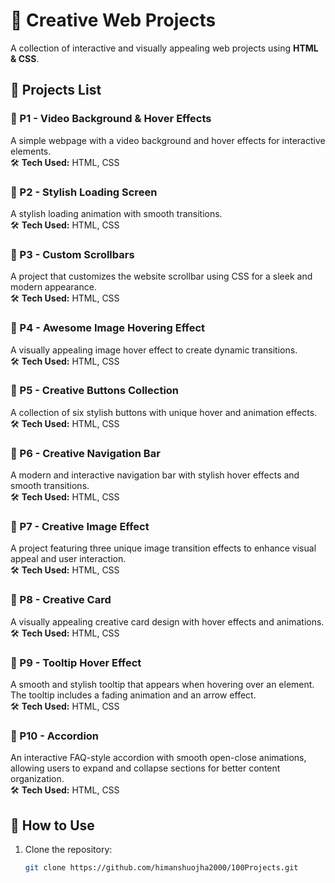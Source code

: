 # 🚀 Creative Web Projects  

A collection of interactive and visually appealing web projects using **HTML & CSS**.  

## 📌 Projects List  

### 🔹 P1 - Video Background & Hover Effects  
A simple webpage with a video background and hover effects for interactive elements.  
🛠 **Tech Used:** HTML, CSS  

### 🔹 P2 - Stylish Loading Screen  
A stylish loading animation with smooth transitions.  
🛠 **Tech Used:** HTML, CSS  

### 🔹 P3 - Custom Scrollbars  
A project that customizes the website scrollbar using CSS for a sleek and modern appearance.  
🛠 **Tech Used:** HTML, CSS  

### 🔹 P4 - Awesome Image Hovering Effect  
A visually appealing image hover effect to create dynamic transitions.  
🛠 **Tech Used:** HTML, CSS  

### 🔹 P5 - Creative Buttons Collection  
A collection of six stylish buttons with unique hover and animation effects.  
🛠 **Tech Used:** HTML, CSS  

### 🔹 P6 - Creative Navigation Bar  
A modern and interactive navigation bar with stylish hover effects and smooth transitions.  
🛠 **Tech Used:** HTML, CSS  

### 🔹 P7 - Creative Image Effect  
A project featuring three unique image transition effects to enhance visual appeal and user interaction.  
🛠 **Tech Used:** HTML, CSS  

### 🔹 P8 - Creative Card  
A visually appealing creative card design with hover effects and animations.  
🛠 **Tech Used:** HTML, CSS  

### 🔹 P9 - Tooltip Hover Effect  
A smooth and stylish tooltip that appears when hovering over an element. The tooltip includes a fading animation and an arrow effect.  
🛠 **Tech Used:** HTML, CSS  

### 🔹 P10 - Accordion  
An interactive FAQ-style accordion with smooth open-close animations, allowing users to expand and collapse sections for better content organization.  
🛠 **Tech Used:** HTML, CSS  

## 🌟 How to Use  
1. Clone the repository:  
   ```bash
   git clone https://github.com/himanshuojha2000/100Projects.git